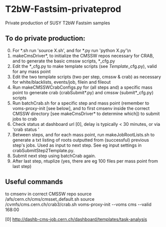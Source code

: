 # T2bW-Fastsim-privateprod
Private production of SUSY T2bW Fastsim samples

## To do private production:
0) For *.sh run 'source X.sh', and for *.py run 'python X.py'\n
1) makeCmsDriver*, to initialize the CMSSW repos necessary for CRAB, and to generate the basic cmssw scripts, *_cfg.py
2) Edit the *_cfg.py to make template scripts (see *Template*_cfg.py), valid for any mass point
3) Edit the two template scripts (two per step, cmssw & crab) as necessary for white/blacklists, events/job, filein and fileout
4) Run makeCMSSWCrabConfigs.py for (all steps and) a specific mass point to generate crab (crabSubmit*.py) and cmssw (submit*_cfg.py) scripts
5) Run batchCrab.sh for a specific step and mass point (remember to voms-proxy-init [see below], and to first cmsenv inside the correct CMSSW directory [see makeCmsDriver* to determine which]) to submit jobs to crab
6) Check status at dashboard url [0], delay is typically < 30 minutes, or via 'crab status <projectDir>'
7) Between steps, and for each mass point, run makeJobRootLists.sh to generate a txt listing of roots outputted from (successful) previous step's jobs. Used as input to next step. See eg input settings in crabSubmitStep2Template.py.
8) Submit next step using batchCrab again. 
9) After last step, ntuplize (yes, there are eg 100 files per mass point from last step)

## Useful commands
to cmsenv in correct CMSSW repo
source  /afs/cern.ch/cms/cmsset_default.sh
source /cvmfs/cms.cern.ch/crab3/crab.sh
voms-proxy-init --voms cms --valid 168:00

[0]
http://dashb-cms-job.cern.ch/dashboard/templates/task-analysis
